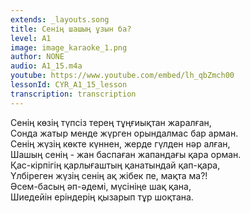 ```yaml
---
extends: _layouts.song
title: Сенің шашың ұзын ба?
level: A1
image: image_karaoke_1.png
author: NONE
audio: A1_15.m4a
youtube: https://www.youtube.com/embed/lh_qbZmch00
lessonId: CYR_A1_15_lesson
transcription: transcription 
---
```

Сенің көзің түпсіз терең тұңғиықтан жаралған,  
Сонда жатыр менде жүрген орындалмас бар арман.  
Сенің жүзің көкте күннен, жерде гүлден нәр алған,  
Шашың сенің \- жан баспаған жапандағы қара орман.  
Қас-кірпігің қарлығаштың қанатындай қап-қара,  
Үлбіреген жүзің сенің ақ жібек пе, мақта ма?\!  
Әсем-басың әп-әдемі, мүсініңе шақ қана,  
Шиедейін еріндерің қызарып тұр шоқтана.